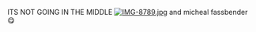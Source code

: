 ITS NOT GOING IN THE MIDDLE
[![IMG-8789.jpg](https://i.postimg.cc/W4XvSxMX/IMG-8789.jpg)](https://postimg.cc/5HYT27KC)
and micheal fassbender 😋
